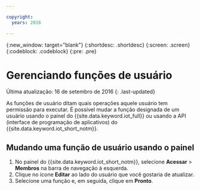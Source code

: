 ```yaml
---

copyright:
  years: 2016

---
```


{:new_window: target="blank"}
{:shortdesc: .shortdesc}
{:screen: .screen}
{:codeblock: .codeblock}
{:pre: .pre}

# Gerenciando funções de usuário
Última atualização: 16 de setembro de 2016
{: .last-updated}

As funções de usuário ditam quais operações aquele usuário tem permissão para executar. É possível mudar a função designada de um usuário usando o painel do {{site.data.keyword.iot_full}} ou usando a API (interface de programação de aplicativos) do {{site.data.keyword.iot_short_notm}}.

## Mudando uma função de usuário usando o painel

1. No painel do {{site.data.keyword.iot_short_notm}}, selecione **Acessar** > **Membros** na barra de navegação à esquerda.
2. Clique no ícone **Editar** ao lado do usuário que você gostaria de atualizar.
3. Selecione uma função e, em seguida, clique em **Pronto**.

<!-- 
## Changing a user role by using the API

For information on using the API to change a user role, see the [{{site.data.keyword.iot_short_notm}} API documentation](https://docs.internetofthings.ibmcloud.com/swagger/v0002.html).
-->
